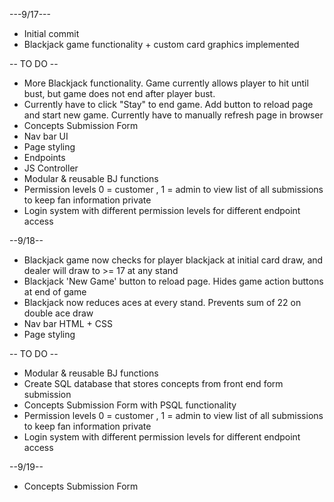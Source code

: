 ---9/17---

- Initial commit
- Blackjack game functionality + custom card graphics implemented

-- TO DO --
- More Blackjack functionality. Game currently allows player to hit until bust, but game does not end after player bust. 
- Currently have to click "Stay" to end game. Add button to reload page and start new game. Currently have to manually refresh page in browser
- Concepts Submission Form
- Nav bar UI
- Page styling
- Endpoints
- JS Controller
- Modular & reusable BJ functions
- Permission levels 0 = customer , 1 = admin to view list of all submissions to keep fan information private
- Login system with different permission levels for different endpoint access

--9/18--

- Blackjack game now checks for player blackjack at initial card draw, and dealer will draw to >= 17 at any stand
- Blackjack 'New Game' button to reload page. Hides game action buttons at end of game
- Blackjack now reduces aces at every stand. Prevents sum of 22 on double ace draw
- Nav bar HTML + CSS
- Page styling


-- TO DO --
- Modular & reusable BJ functions
- Create SQL database that stores concepts from front end form submission
- Concepts Submission Form with PSQL functionality
- Permission levels 0 = customer , 1 = admin to view list of all submissions to keep fan information private
- Login system with different permission levels for different endpoint access



--9/19--

- Concepts Submission Form

